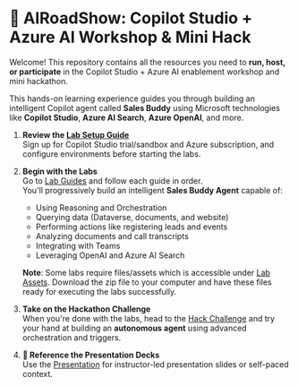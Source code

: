 # 🧠 AIRoadShow: Copilot Studio + Azure AI Workshop & Mini Hack

Welcome! This repository contains all the resources you need to **run, host, or participate** in the Copilot Studio + Azure AI enablement workshop and mini hackathon.

This hands-on learning experience guides you through building an intelligent Copilot agent called **Sales Buddy** using Microsoft technologies like **Copilot Studio**, **Azure AI Search**, **Azure OpenAI**, and more.

1. **Review the [Lab Setup Guide](https://github.com/sshashi7/AIRoadShow/blob/main/Lab%20Setup%20Guide.pdf)**  
   Sign up for Copilot Studio trial/sandbox and Azure subscription, and configure environments before starting the labs.

2. **Begin with the Labs**  
   Go to [Lab Guides](https://github.com/sshashi7/AIRoadShow/tree/main/Lab%20Guides) and follow each guide in order.  
   You'll progressively build an intelligent **Sales Buddy Agent** capable of:
   - Using Reasoning and Orchestration
   - Querying data (Dataverse, documents, and website)
   - Performing actions like registering leads and events
   - Analyzing documents and call transcripts
   - Integrating with Teams
   - Leveraging OpenAI and Azure AI Search 
  
   **Note**: Some labs require files/assets which is accessible under [Lab Assets](https://github.com/sshashi7/AIRoadShow/tree/main/Lab%20Assets). Download the zip file to your computer and have these files ready for executing the labs successfully. 

4. **Take on the Hackathon Challenge**  
   When you're done with the labs, head to the [Hack Challenge](https://github.com/sshashi7/AIRoadShow/tree/main/Hack%20Challenge) and try your hand at building an **autonomous agent** using advanced orchestration and triggers.

5. **📑 Reference the Presentation Decks**  
   Use the [Presentation](https://github.com/sshashi7/AIRoadShow/tree/main/Presentation) for instructor-led presentation slides or self-paced context.
